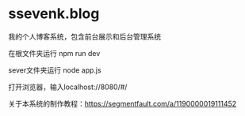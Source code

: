 # ssevenk.blog
我的个人博客系统，包含前台展示和后台管理系统

在根文件夹运行
npm run dev

sever文件夹运行
node app.js

打开浏览器，输入localhost://8080/#/

关于本系统的制作教程：https://segmentfault.com/a/1190000019111452


